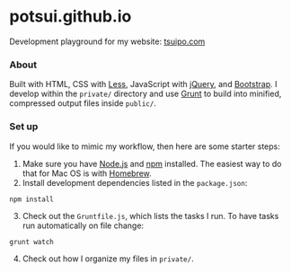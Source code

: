 # potsui.github.io

Development playground for my website: [tsuipo.com](https://www.tsuipo.com)

### About
Built with HTML, CSS with [Less](http://lesscss.org/), JavaScript with [jQuery](https://jquery.com/), and [Bootstrap](https://getbootstrap.com/docs/3.3/). I develop within the `private/` directory and use [Grunt](https://gruntjs.com/) to build into minified, compressed output files inside `public/`.

### Set up
If you would like to mimic my workflow, then here are some starter steps:
1. Make sure you have [Node.js](https://nodejs.org/en/) and [npm](https://www.npmjs.com/get-npm) installed. The easiest way to do that for Mac OS is with [Homebrew](https://brew.sh/).
2. Install development dependencies listed in the `package.json`:
```
npm install
```
3. Check out the `Gruntfile.js`, which lists the tasks I run. To have tasks run automatically on file change:
```
grunt watch
```
4. Check out how I organize my files in `private/`.
